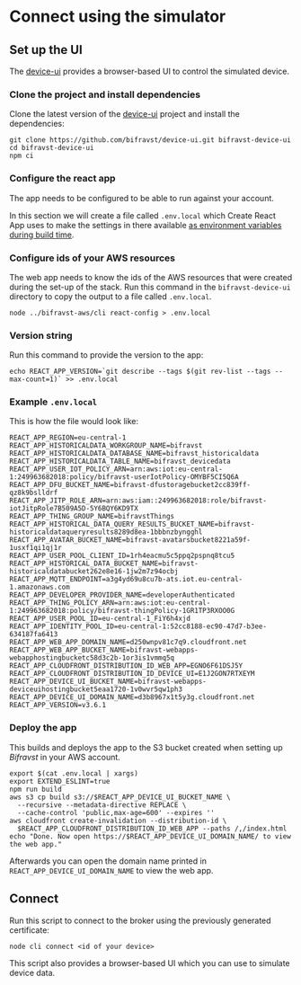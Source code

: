 # Connect using the simulator

## Set up the UI

The [device-ui](https://github.com/bifravst/device-ui) provides a browser-based
UI to control the simulated device.

### Clone the project and install dependencies

Clone the latest version of the
[device-ui](https://github.com/bifravst/device-ui) project and install the
dependencies:

    git clone https://github.com/bifravst/device-ui.git bifravst-device-ui
    cd bifravst-device-ui
    npm ci

### Configure the react app

The app needs to be configured to be able to run against your account.

In this section we will create a file called `.env.local` which Create React App
uses to make the settings in there available
[as environment variables during build time](https://facebook.github.io/create-react-app/docs/adding-custom-environment-variables).

### Configure ids of your AWS resources

The web app needs to know the ids of the AWS resources that were created during
the set-up of the stack. Run this command in the `bifravst-device-ui` directory
to copy the output to a file called `.env.local`.

    node ../bifravst-aws/cli react-config > .env.local

### Version string

Run this command to provide the version to the app:

    echo REACT_APP_VERSION=`git describe --tags $(git rev-list --tags --max-count=1)` >> .env.local

### Example `.env.local`

This is how the file would look like:

    REACT_APP_REGION=eu-central-1
    REACT_APP_HISTORICALDATA_WORKGROUP_NAME=bifravst
    REACT_APP_HISTORICALDATA_DATABASE_NAME=bifravst_historicaldata
    REACT_APP_HISTORICALDATA_TABLE_NAME=bifravst_devicedata
    REACT_APP_USER_IOT_POLICY_ARN=arn:aws:iot:eu-central-1:249963682018:policy/bifravst-userIotPolicy-OMYBF5CI5Q6A
    REACT_APP_DFU_BUCKET_NAME=bifravst-dfustoragebucket2cc839ff-qz8k9bslldrf
    REACT_APP_JITP_ROLE_ARN=arn:aws:iam::249963682018:role/bifravst-iotJitpRole7B509A5D-5Y6BQY6KD9TX
    REACT_APP_THING_GROUP_NAME=bifravstThings
    REACT_APP_HISTORICAL_DATA_QUERY_RESULTS_BUCKET_NAME=bifravst-historicaldataqueryresults8289d8ea-1bbbnzbyngghl
    REACT_APP_AVATAR_BUCKET_NAME=bifravst-avatarsbucket8221a59f-1usxf1qi1qj1r
    REACT_APP_USER_POOL_CLIENT_ID=1rh4eacmu5c5ppq2pspnq8tcu5
    REACT_APP_HISTORICAL_DATA_BUCKET_NAME=bifravst-historicaldatabucket262e8e16-1jw2m7z94ocbj
    REACT_APP_MQTT_ENDPOINT=a3g4yd69u8cu7b-ats.iot.eu-central-1.amazonaws.com
    REACT_APP_DEVELOPER_PROVIDER_NAME=developerAuthenticated
    REACT_APP_THING_POLICY_ARN=arn:aws:iot:eu-central-1:249963682018:policy/bifravst-thingPolicy-1GR1TP3RXOO0G
    REACT_APP_USER_POOL_ID=eu-central-1_FiY6h4xjd
    REACT_APP_IDENTITY_POOL_ID=eu-central-1:52cc8188-ec90-47d7-b3ee-634187fa6413
    REACT_APP_WEB_APP_DOMAIN_NAME=d250wnpv81c7q9.cloudfront.net
    REACT_APP_WEB_APP_BUCKET_NAME=bifravst-webapps-webapphostingbucketc58d3c2b-1or3is1vmmq5q
    REACT_APP_CLOUDFRONT_DISTRIBUTION_ID_WEB_APP=EGNO6F61DSJ5Y
    REACT_APP_CLOUDFRONT_DISTRIBUTION_ID_DEVICE_UI=E1J2GON7RTXEYM
    REACT_APP_DEVICE_UI_BUCKET_NAME=bifravst-webapps-deviceuihostingbucket5eaa1720-1v0wvr5qw1ph3
    REACT_APP_DEVICE_UI_DOMAIN_NAME=d3b8967x1t5y3g.cloudfront.net
    REACT_APP_VERSION=v3.6.1

### Deploy the app

This builds and deploys the app to the S3 bucket created when setting up
_Bifravst_ in your AWS account.

    export $(cat .env.local | xargs)
    export EXTEND_ESLINT=true
    npm run build
    aws s3 cp build s3://$REACT_APP_DEVICE_UI_BUCKET_NAME \
      --recursive --metadata-directive REPLACE \
      --cache-control 'public,max-age=600' --expires ''
    aws cloudfront create-invalidation --distribution-id \
      $REACT_APP_CLOUDFRONT_DISTRIBUTION_ID_WEB_APP --paths /,/index.html
    echo "Done. Now open https://$REACT_APP_DEVICE_UI_DOMAIN_NAME/ to view the web app."

Afterwards you can open the domain name printed in
`REACT_APP_DEVICE_UI_DOMAIN_NAME` to view the web app.

## Connect

Run this script to connect to the broker using the previously generated
certificate:

    node cli connect <id of your device>

This script also provides a browser-based UI which you can use to simulate
device data.
